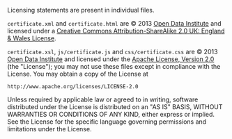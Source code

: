 Licensing statements are present in individual files.

`certificate.xml` and `certificate.html` are © 2013 [Open Data Institute](http://theodi.org) and licensed under a [Creative Commons Attribution-ShareAlike 2.0 UK: England & Wales License](http://creativecommons.org/licenses/by-sa/2.0/uk/deed.en_GB).

`certificate.xsl`, `js/certificate.js` and `css/certificate.css` are © 2013 [Open Data Institute](http://theodi.org) and licensed under the [Apache License, Version 2.0](http://www.apache.org/licenses/LICENSE-2.0) (the "License"); you may not use these files except in compliance with the License. You may obtain a copy of the License at

    http://www.apache.org/licenses/LICENSE-2.0

Unless required by applicable law or agreed to in writing, software distributed under the License is distributed on an "AS IS" BASIS, WITHOUT WARRANTIES OR CONDITIONS OF ANY KIND, either express or implied. See the License for the specific language governing permissions and
limitations under the License.
